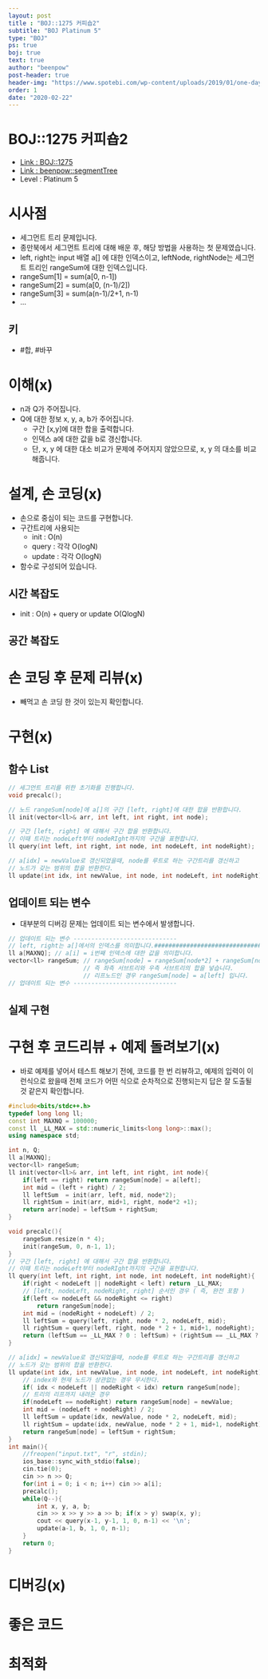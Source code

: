 ```yaml
---
layout: post
title : "BOJ::1275 커피숍2"
subtitle: "BOJ Platinum 5"
type: "BOJ"
ps: true
boj: true
text: true
author: "beenpow"
post-header: true
header-img: "https://www.spotebi.com/wp-content/uploads/2019/01/one-day-day-one-workout-motivation-spotebi.jpg"
order: 1
date: "2020-02-22"
---
```


# BOJ::1275 커피숍2
- [Link : BOJ::1275](https://www.acmicpc.net/problem/1275)
- [Link : beenpow::segmentTree](https://beenpow.github.io/jongman/2019/12/30/Jongman-ch24-1/)
- Level : Platinum 5

# 시사점
- 세그먼트 트리 문제입니다.
- 종만북에서 세그먼트 트리에 대해 배운 후, 해당 방법을 사용하는 첫 문제였습니다.
- left, right는 input 배열 a[] 에 대한 인덱스이고, leftNode, rightNode는 세그먼트 트리인 rangeSum에
  대한 인덱스입니다.
- rangeSum[1] = sum(a[0, n-1])
- rangeSum[2] = sum(a[0, (n-1)/2])
- rangeSum[3] = sum(a(n-1)/2+1, n-1)
- ...

## 키
- #합, #바꾸

# 이해(x)
- n과 Q가 주어집니다.
- Q에 대한 정보 x, y, a, b가 주어집니다.
  - 구간 [x,y]에 대한 합을 출력합니다.
  - 인덱스 a에 대한 값을 b로 갱신합니다.
  - 단, x, y 에 대한 대소 비교가 문제에 주어지지 않았으므로, x, y 의 대소를 비교해줍니다.

# 설계, 손 코딩(x)
- 손으로 중심이 되는 코드를 구현합니다.
- 구간트리에 사용되는
  - init : O(n)
  - query : 각각 O(logN)
  - update : 각각 O(logN)
- 함수로 구성되어 있습니다.


## 시간 복잡도
- init : O(n) + query or update O(QlogN)

## 공간 복잡도

# 손 코딩 후 문제 리뷰(x)
- 빼먹고 손 코딩 한 것이 있는지 확인합니다.

# 구현(x)

## 함수 List 

```cpp
// 세그먼트 트리를 위한 초기화를 진행합니다.
void precalc();

// 노드 rangeSum[node]에 a[]의 구간 [left, right]에 대한 합을 반환합니다.
ll init(vector<ll>& arr, int left, int right, int node);

// 구간 [left, right] 에 대해서 구간 합을 반환합니다.
// 이때 트리는 nodeLeft부터 nodeRIght까지의 구간을 표현합니다.
ll query(int left, int right, int node, int nodeLeft, int nodeRight);

// a[idx] = newValue로 갱신되었을때, node를 루트로 하는 구간트리를 갱신하고
// 노드가 갖는 범위의 합을 반환한다.
ll update(int idx, int newValue, int node, int nodeLeft, int nodeRight);


```

## 업데이트 되는 변수
- 대부분의 디버깅 문제는 업데이트 되는 변수에서 발생합니다.

```cpp
// 업데이트 되는 변수 -----------------------------
// left, right는 a[]에서의 인덱스를 의미합니다.####################################
ll a[MAXNQ]; // a[i] = i번째 인덱스에 대한 값을 의미합니다.
vector<ll> rangeSum; // rangeSum[node] = rangeSum[node*2] + rangeSum[node*2+1]
                     // 즉 좌측 서브트리와 우측 서브트리의 합을 넣습니다.
                     // 리프노드인 경우 rangeSum[node] = a[left] 입니다.
// 업데이트 되는 변수 -----------------------------
```

## 실제 구현 

# 구현 후 코드리뷰 + 예제 돌려보기(x)
- 바로 예제를 넣어서 테스트 해보기 전에, 코드를 한 번 리뷰하고, 예제의 입력이 이런식으로 왔을때
  전체 코드가 어떤 식으로 순차적으로 진행되는지 답은 잘 도출될 것 같은지 확인합니다.

```cpp
#include<bits/stdc++.h>
typedef long long ll;
const int MAXNQ = 100000;
const ll _LL_MAX = std::numeric_limits<long long>::max();
using namespace std;

int n, Q;
ll a[MAXNQ];
vector<ll> rangeSum;
ll init(vector<ll>& arr, int left, int right, int node){
    if(left == right) return rangeSum[node] = a[left];
    int mid = (left + right) / 2;
    ll leftSum  = init(arr, left, mid, node*2);
    ll rightSum = init(arr, mid+1, right, node*2 +1);
    return arr[node] = leftSum + rightSum;
}

void precalc(){
    rangeSum.resize(n * 4);
    init(rangeSum, 0, n-1, 1);
}
// 구간 [left, right] 에 대해서 구간 합을 반환합니다.
// 이때 트리는 nodeLeft부터 nodeRIght까지의 구간을 표현합니다.
ll query(int left, int right, int node, int nodeLeft, int nodeRight){
    if(right < nodeLeft || nodeRight < left) return _LL_MAX;
    // [left, nodeLeft, nodeRight, right] 순서인 경우 ( 즉, 완전 포함 )
    if(left <= nodeLeft && nodeRight <= right)
        return rangeSum[node];
    int mid = (nodeRight + nodeLeft) / 2;
    ll leftSum = query(left, right, node * 2, nodeLeft, mid);
    ll rightSum = query(left, right, node * 2 + 1, mid+1, nodeRight);
    return (leftSum == _LL_MAX ? 0 : leftSum) + (rightSum == _LL_MAX ? 0 : rightSum);
}

// a[idx] = newValue로 갱신되었을때, node를 루트로 하는 구간트리를 갱신하고
// 노드가 갖는 범위의 합을 반환한다.
ll update(int idx, int newValue, int node, int nodeLeft, int nodeRight){
    // index와 현재 노드가 상관없는 경우 무시한다.
    if( idx < nodeLeft || nodeRight < idx) return rangeSum[node];
    // 트리의 리프까지 내려온 경우
    if(nodeLeft == nodeRight) return rangeSum[node] = newValue;
    int mid = (nodeLeft + nodeRight) / 2;
    ll leftSum = update(idx, newValue, node * 2, nodeLeft, mid);
    ll rightSum = update(idx, newValue, node * 2 + 1, mid+1, nodeRight);
    return rangeSum[node] = leftSum + rightSum;
}
int main(){
    //freopen("input.txt", "r", stdin);
    ios_base::sync_with_stdio(false);
    cin.tie(0);
    cin >> n >> Q;
    for(int i = 0; i < n; i++) cin >> a[i];
    precalc();
    while(Q--){
        int x, y, a, b;
        cin >> x >> y >> a >> b; if(x > y) swap(x, y);
        cout << query(x-1, y-1, 1, 0, n-1) << '\n';
        update(a-1, b, 1, 0, n-1);
    }
    return 0;
}
```

# 디버깅(x)

# 좋은 코드

# 최적화

